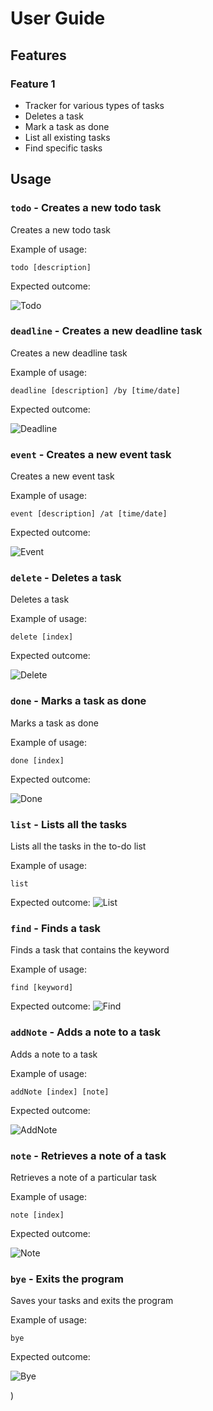 # User Guide

## Features 

### Feature 1 

- Tracker for various types of tasks
- Deletes a task
- Mark a task as done
- List all existing tasks
- Find specific tasks

## Usage

### `todo` - Creates a new todo task

Creates a new todo task

Example of usage: 

`todo [description]`

Expected outcome:

![Todo](/docs/Todo.png)

### `deadline` - Creates a new deadline task

Creates a new deadline task

Example of usage: 

`deadline [description] /by [time/date]`

Expected outcome:

![Deadline](/docs/Deadline.png)

### `event` - Creates a new event task

Creates a new event task

Example of usage: 

`event [description] /at [time/date]`

Expected outcome:

![Event](/docs/Event.png)

### `delete` - Deletes a task

Deletes a task

Example of usage: 

`delete [index]`

Expected outcome:

![Delete](/docs/Delete.png)

### `done` - Marks a task as done

Marks a task as done

Example of usage: 

`done [index]`

Expected outcome:

![Done](/docs/Done.png)

### `list` - Lists all the tasks

Lists all the tasks in the to-do list

Example of usage: 

`list`

Expected outcome:
![List](/docs/List.png)

### `find` - Finds a task

Finds a task that contains the keyword

Example of usage: 

`find [keyword]`

Expected outcome:
![Find](/docs/Find.png)

### `addNote` - Adds a note to a task

Adds a note to a task

Example of usage: 

`addNote [index] [note]`

Expected outcome:

![AddNote](/docs/AddNote.png)

### `note` - Retrieves a note of a task

Retrieves a note of a particular task

Example of usage: 

`note [index]`

Expected outcome:

![Note](/docs/Note.png)

### `bye` - Exits the program

Saves your tasks and exits the program

Example of usage: 

`bye`

Expected outcome:

![Bye](/docs/Bye.png)

)

